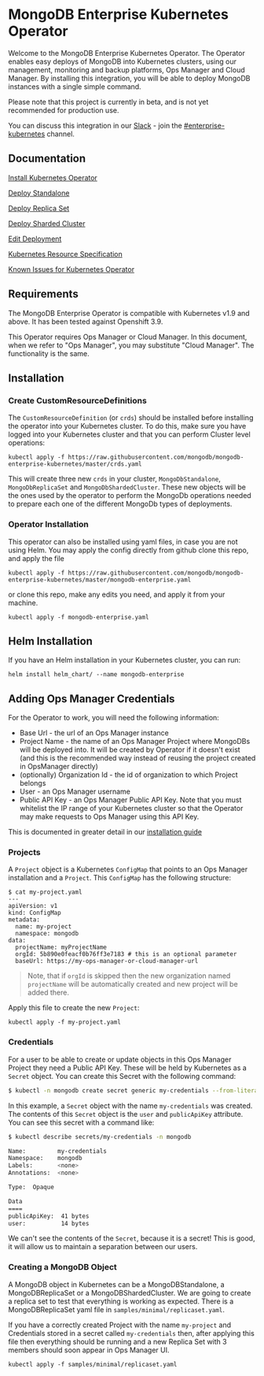 # MongoDB Enterprise Kubernetes Operator #

Welcome to the MongoDB Enterprise Kubernetes Operator. The Operator enables easy deploys of MongoDB into Kubernetes clusters, using our management, monitoring and backup platforms, Ops Manager and Cloud Manager. By installing this integration, you will be able to deploy MongoDB instances with a single simple command.

Please note that this project is currently in beta, and is not yet recommended for production use.

You can discuss this integration in our [Slack](https://community-slack.mongodb.com) - join the [#enterprise-kubernetes](https://mongo-db.slack.com/messages/CB323LCG5/) channel.

## Documentation ##

[Install Kubernetes Operator](https://docs.opsmanager.mongodb.com/current/tutorial/install-k8s-operator)

[Deploy Standalone](https://docs.opsmanager.mongodb.com/current/tutorial/deploy-standalone)

[Deploy Replica Set](https://docs.opsmanager.mongodb.com/current/tutorial/deploy-replica-set)

[Deploy Sharded Cluster](https://docs.opsmanager.mongodb.com/current/tutorial/deploy-sharded-cluster)

[Edit Deployment](https://docs.opsmanager.mongodb.com/current/tutorial/edit-deployment)

[Kubernetes Resource Specification](https://docs.opsmanager.mongodb.com/current/reference/k8s-operator-specification)

[Known Issues for Kubernetes Operator](https://docs.opsmanager.mongodb.com/current/reference/known-issues-k8s-beta)

## Requirements ##

The MongoDB Enterprise Operator is compatible with Kubernetes v1.9 and above. It has been tested against Openshift 3.9.

This Operator requires Ops Manager or Cloud Manager. In this document, when we refer to "Ops Manager", you may substitute "Cloud Manager". The functionality is the same.



## Installation ##

### Create CustomResourceDefinitions

The `CustomResourceDefinition` (or `crds`) should be installed before installing the operator into your Kubernetes cluster. To do this, make sure you have logged into your Kubernetes cluster and that you can perform Cluster level operations:

    kubectl apply -f https://raw.githubusercontent.com/mongodb/mongodb-enterprise-kubernetes/master/crds.yaml

This will create three new `crds` in your cluster, `MongoDbStandalone`, `MongoDbReplicaSet` and `MongoDbShardedCluster`. These new objects will be the ones used by the operator to perform the MongoDb operations needed to prepare each one of the different MongoDb types of deployments.

### Operator Installation

This operator can also be installed using yaml files, in case you are not using Helm. You may apply the config directly from github clone this repo, and apply the file

    kubectl apply -f https://raw.githubusercontent.com/mongodb/mongodb-enterprise-kubernetes/master/mongodb-enterprise.yaml

or clone this repo, make any edits you need, and apply it from your machine.

    kubectl apply -f mongodb-enterprise.yaml


## Helm Installation ##

If you have an Helm installation in your Kubernetes cluster, you can run:

    helm install helm_chart/ --name mongodb-enterprise




## Adding Ops Manager Credentials ##

For the Operator to work, you will need the following information:

* Base Url - the url of an Ops Manager instance
* Project Name - the name of an Ops Manager Project where MongoDBs will be deployed into. It will be created by Operator
 if it doesn't exist (and this is the recommended way instead of reusing the project created in OpsManager directly)
* (optionally) Organization Id - the id of organization to which Project belongs
* User - an Ops Manager username
* Public API Key - an Ops Manager Public API Key. Note that you must whitelist the IP range of your Kubernetes cluster so that the Operator may make requests to Ops Manager using this API Key.

This is documented in greater detail in our [installation guide](https://docs.opsmanager.mongodb.com/current/tutorial/install-k8s-operator)


### Projects ###

A `Project` object is a Kubernetes `ConfigMap` that points to an Ops Manager installation and a `Project`. This `ConfigMap` has the following structure:

```
$ cat my-project.yaml
---
apiVersion: v1
kind: ConfigMap
metadata:
  name: my-project
  namespace: mongodb
data:
  projectName: myProjectName
  orgId: 5b890e0feacf0b76ff3e7183 # this is an optional parameter
  baseUrl: https://my-ops-manager-or-cloud-manager-url
```
> Note, that if `orgId` is skipped then the new organization named `projectName` will be automatically created and new 
project will be added there.
 
Apply this file to create the new `Project`:

    kubectl apply -f my-project.yaml

### Credentials ###

For a user to be able to create or update objects in this Ops Manager Project they need a Public API Key. These will be held by Kubernetes as a `Secret` object. You can create this Secret with the following command:

``` bash
$ kubectl -n mongodb create secret generic my-credentials --from-literal="user=some@example.com" --from-literal="publicApiKey=my-public-api-key"
```

In this example, a `Secret` object with the name `my-credentials` was created. The contents of this `Secret` object is the `user` and `publicApiKey` attribute. You can see this secret with a command like:

``` bash
$ kubectl describe secrets/my-credentials -n mongodb

Name:         my-credentials
Namespace:    mongodb
Labels:       <none>
Annotations:  <none>

Type:  Opaque

Data
====
publicApiKey:  41 bytes
user:          14 bytes
```

We can't see the contents of the `Secret`, because it is a secret!
This is good, it will allow us to maintain a separation between our
users.

### Creating a MongoDB Object ###

A MongoDB object in Kubernetes can be a MongoDBStandalone, a MongoDBReplicaSet or a MongoDBShardedCluster. We are going to create a replica set to test that everything is working as expected. There is a MongoDBReplicaSet yaml file in `samples/minimal/replicaset.yaml`.

If you have a correctly created Project with the name `my-project` and Credentials stored in a secret called `my-credentials` then, after applying this file then everything should be running and a new Replica Set with 3 members should soon appear in Ops Manager UI.

    kubectl apply -f samples/minimal/replicaset.yaml
